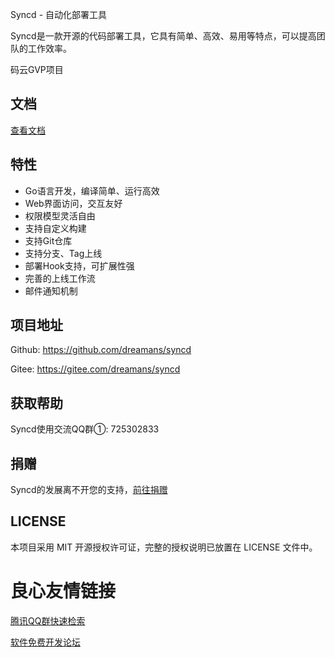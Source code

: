  
     
 
 Syncd - 自动化部署工具 
 
       
       
       
       
       
       
       
 
 Syncd是一款开源的代码部署工具，它具有简单、高效、易用等特点，可以提高团队的工作效率。 
     
 码云GVP项目 

## 文档

[查看文档](https://syncd.cc)

## 特性

- Go语言开发，编译简单、运行高效
- Web界面访问，交互友好
- 权限模型灵活自由
- 支持自定义构建
- 支持Git仓库
- 支持分支、Tag上线
- 部署Hook支持，可扩展性强
- 完善的上线工作流
- 邮件通知机制

## 项目地址

Github: https://github.com/dreamans/syncd

Gitee: https://gitee.com/dreamans/syncd

## 获取帮助

Syncd使用交流QQ群①: 725302833

## 捐赠

Syncd的发展离不开您的支持，[前往捐赠](https://syncd.cc/docs/#donate.md)

## LICENSE

本项目采用 MIT 开源授权许可证，完整的授权说明已放置在 LICENSE 文件中。

 # 良心友情链接

[腾讯QQ群快速检索](http://u.720life.cn/s/8cf73f7c)

[软件免费开发论坛](http://u.720life.cn/s/bbb01dc0)
